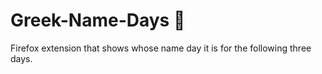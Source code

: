 # Greek-Name-Days 🎉
Firefox extension that shows whose name day it is for the following three days.


